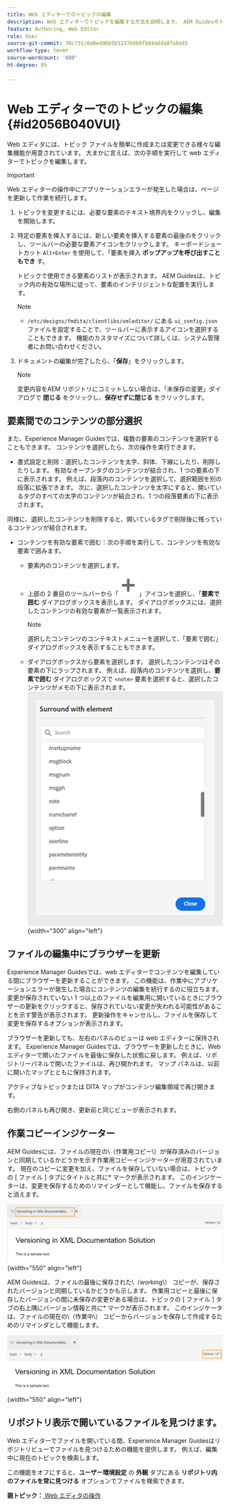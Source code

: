 ```yaml
---
title: Web エディターでのトピックの編集
description: Web エディターでトピックを編集する方法を説明します。 AEM Guidesのトピックファイルを変更するための様々な編集機能について説明します。
feature: Authoring, Web Editor
role: User
source-git-commit: 76c731c6a0e496b5b1237b9b9fb84adda8fa8a92
workflow-type: tm+mt
source-wordcount: '889'
ht-degree: 0%

---
```


# Web エディターでのトピックの編集 {#id2056B040VUI}

Web エディタには、トピック ファイルを簡単に作成または変更できる様々な編集機能が用意されています。 大まかに言えば、次の手順を実行して web エディターでトピックを編集します。

>[!IMPORTANT]
>
> Web エディターの操作中にアプリケーションエラーが発生した場合は、ページを更新して作業を続行します。

1. トピックを変更するには、必要な要素のテキスト境界内をクリックし、編集を開始します。

1. 特定の要素を挿入するには、新しい要素を挿入する要素の最後のをクリックし、ツールバーの必要な要素アイコンをクリックします。 キーボードショートカット `Alt+Enter` を使用して、「要素を挿入 **ポップアップを呼び出すこともでき** す。

   トピックで使用できる要素のリストが表示されます。 AEM Guidesは、トピック内の有効な場所に従って、要素のインテリジェントな配置を実行します。

   >[!NOTE]
   >
   > - `/etc/designs/fmdita/clientlibs/xmleditor/` にある `ui_config.json` ファイルを設定することで、ツールバーに表示するアイコンを選択することもできます。 機能のカスタマイズについて詳しくは、システム管理者にお問い合わせください。

1. ドキュメントの編集が完了したら、「**保存**」をクリックします。

   >[!NOTE]
   >
   > 変更内容をAEM リポジトリにコミットしない場合は、「未保存の変更」ダイアログで **閉じる** をクリックし、**保存せずに閉じる** をクリックします。


## 要素間でのコンテンツの部分選択

また、Experience Manager Guidesでは、複数の要素のコンテンツを選択することもできます。 コンテンツを選択したら、次の操作を実行できます。
- 書式設定と削除：選択したコンテンツを太字、斜体、下線にしたり、削除したりします。 有効なオープンタグのコンテンツが結合され、1 つの要素の下に表示されます。 例えば、段落内のコンテンツを選択して、選択範囲を別の段落に拡張できます。 次に、選択したコンテンツを太字にすると、開いているタグのすべての太字のコンテンツが結合され、1 つの段落要素の下に表示されます。

同様に、選択したコンテンツを削除すると、開いているタグで削除後に残っているコンテンツが結合されます。

- コンテンツを有効な要素で囲む：次の手順を実行して、コンテンツを有効な要素で囲みます。
   - 要素内のコンテンツを選択します。
   - 上部の 2 番目のツールバーから「![ 追加 ](images/Add_icon.svg)」アイコンを選択し、「**要素で囲む** ダイアログボックスを表示します。 ダイアログボックスには、選択したコンテンツの有効な要素が一覧表示されます。
     >[!NOTE]
     >
     > 選択したコンテンツのコンテキストメニューを選択して、「要素で囲む」 ダイアログボックスを表示することもできます。

   - ダイアログボックスから要素を選択します。 選択したコンテンツはその要素の下にラップされます。 例えば、段落内のコンテンツを選択し、**要素で囲む** ダイアログボックスで `<note>` 要素を選択すると、選択したコンテンツがメモの下に表示されます。\
     ![ サラウンド要素ダイアログボックス ](./images/surround-element.png) {width="300" align="left"}

## ファイルの編集中にブラウザーを更新

Experience Manager Guidesでは、web エディターでコンテンツを編集している間にブラウザーを更新することができます。 この機能は、作業中にアプリケーションエラーが発生した場合にコンテンツの編集を続行するのに役立ちます。 変更が保存されていない 1 つ以上のファイルを編集用に開いているときにブラウザーの更新をクリックすると、保存されていない変更が失われる可能性があることを示す警告が表示されます。 更新操作をキャンセルし、ファイルを保存して変更を保存するオプションが表示されます。

ブラウザーを更新しても、左右のパネルのビューは web エディターに保持されます。 Experience Manager Guidesでは、ブラウザーを更新したときに、Web エディターで開いたファイルを最後に保存した状態に戻します。 例えば、リポジトリーパネルで開いたファイルは、再び開かれます。 マップ パネルは、以前に開いたマップとともに保持されます。

アクティブなトピックまたは DITA マップがコンテンツ編集領域で再び開きます。

右側のパネルも再び開き、更新前と同じビューが表示されます。

## 作業コピーインジケーター

AEM Guidesには、ファイルの現在の\（作業用コピー\）が保存済みのバージョンと同期しているかどうかを示す作業用コピーインジケーターが用意されています。 現在のコピーに変更を加え、ファイルを保存していない場合は、トピックの [ ファイル ] タブにタイトルと共に\* マークが表示されます。 このインジケーターは、変更を保存するためのリマインダーとして機能し、ファイルを保存すると消えます。

![ 作業コピーインジケータ ](images/working-copy-text-update-indicator.png){width="550" align="left"}

AEM Guidesは、ファイルの最後に保存された\（working\） コピーが、保存されたバージョンと同期しているかどうかも示します。 作業用コピーと最後に保存したバージョンの間に未保存の変更がある場合は、トピックの [ ファイル ] タブの右上隅にバージョン情報と共に\* マークが表示されます。 このインジケータは、ファイルの現在の\（作業中\） コピーからバージョンを保存して作成するためのリマインダとして機能します。

![ バージョン更新インジケーター ](images/version-update-indicator.png){width="550" align="left"}




## リポジトリ表示で開いているファイルを見つけます。

Web エディターでファイルを開いている間、Experience Manager Guidesはリポジトリビューでファイルを見つけるための機能を提供します。 例えば、編集中に現在のトピックを検索します。

この機能をオフにすると、**ユーザー環境設定** の **外観** タブにある **リポジトリ内のファイルを常に見つける** オプションでファイルを検索できます。


**親トピック：**[ Web エディタの操作 ](web-editor.md)
